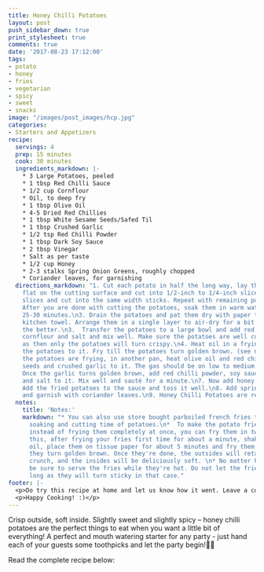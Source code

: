 ```yaml
---
title: Honey Chilli Potatoes
layout: post
push_sidebar_down: true
print_stylesheet: true
comments: true
date: '2017-08-23 17:12:00'
tags:
- potato
- honey
- fries
- vegetarian
- spicy
- sweet
- snacks
image: "/images/post_images/hcp.jpg"
categories:
- Starters and Appetizers
recipe:
  servings: 4
  prep: 15 minutes
  cook: 30 minutes
  ingredients_markdown: |-
    * 3 Large Potatoes, peeled
    * 1 tbsp Red Chilli Sauce
    * 1/2 cup Cornflour
    * Oil, to deep fry
    * 1 tbsp Olive Oil
    * 4-5 Dried Red Chillies
    * 1 tbsp White Sesame Seeds/Safed Til
    * 1 tbsp Crushed Garlic
    * 1/2 tsp Red Chilli Powder
    * 1 tbsp Dark Soy Sauce
    * 2 tbsp Vinegar
    * Salt as per taste
    * 1/2 cup Honey
    * 2-3 stalks Spring Onion Greens, roughly chopped
    * Coriander leaves, for garnishing
  directions_markdown: "1. Cut each potato in half the long way, lay the cut side
    flat on the cutting surface and cut into 1/2-inch to 1/4-inch slices. Stack these
    slices and cut into the same width sticks. Repeat with remaining potatoes.  \n2.
    After you are done with cutting the potatoes, soak them in warm water for around
    25-30 minutes.\n3. Drain the potatoes and pat them dry with paper towel or a clean
    kitchen towel. Arrange them in a single layer to air-dry for a bit. The drier
    the better.\n3.  Transfer the potatoes to a large bowl and add red chilli sauce,
    cornflour and salt and mix well. Make sure the potatoes are well coated with cornstarch
    as then only the potatoes will turn crispy.\n4. Heat oil in a frying pan and add
    the potatoes to it. Fry till the potatoes turn golden brown. (see notes)\n5. While
    the potatoes are frying, in another pan, heat olive oil and red chillies, sesame
    seeds and crushed garlic to it. The gas should be on low to medium flame.\n6.
    Once the garlic turns golden brown, add red chilli powder, soy sauce, vinegar
    and salt to it. Mix well and sauté for a minute.\n7. Now add honey and mix well.
    Add the fried potatoes to the sauce and toss it well.\n8. Add spring onion greens
    and garnish with coriander leaves.\n9. Honey Chilli Potatoes are ready to be served."
  notes:
    title: 'Notes:'
    markdown: "* You can also use store bought parboiled french fries to save the
      soaking and cutting time of potatoes.\n*  To make the potato fries more crisper,
      instead of frying them completely at once, you can fry them in two stages. For
      this, after frying your fries first time for about a minute, shake off the excess
      oil, place them on tissue paper for about 5 minutes and fry them again until
      they turn golden brown. Once they're done, the outsides will retain a satisfying
      crunch, and the insides will be deliciously soft. \n* No matter how you serve,
      be sure to serve the fries while they're hot. Do not let the fries sit for too
      long as they will turn sticky in that case."
footer: |-
  <p>Do try this recipe at home and let us know how it went. Leave a comment, take a picture, post it on Instagram and tag me @deepika2808.</p>
  <p>Happy Cooking! :)</p>
---
```


Crisp outside, soft inside. Slightly sweet and slightly spicy – honey chilli potatoes are the perfect things to eat when you want a little bit of everything! A perfect and mouth watering starter for any party - just hand each of your guests some toothpicks and let the party begin!🍟🥔

Read the complete recipe below:
